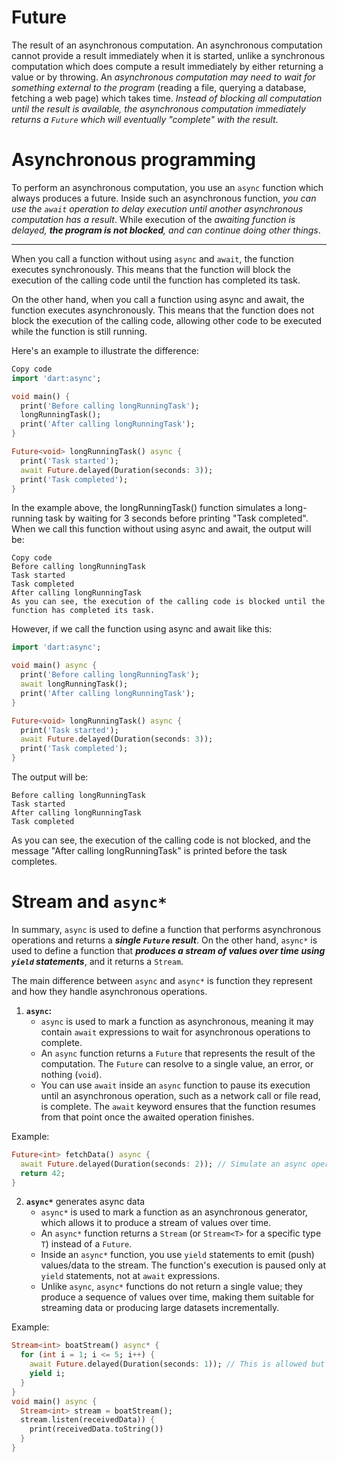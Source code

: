 # Future
The result of an asynchronous computation.
An asynchronous computation cannot provide a result immediately when it is started, unlike a synchronous computation which does compute a result immediately by either returning a value or by throwing. An _asynchronous computation may need to wait for something external to the program_ (reading a file, querying a database, fetching a web page) which takes time. _Instead of blocking all computation until the result is available, the asynchronous computation immediately returns a `Future` which will eventually "complete" with the result_.

# Asynchronous programming
To perform an asynchronous computation, you use an `async` function which always produces a future. Inside such an asynchronous function, _you can use the `await` operation to delay execution until another asynchronous computation has a result_. While execution of the _awaiting function is delayed, **the program is not blocked**, and can continue doing other things_.

---

When you call a function without using `async` and `await`, the function executes synchronously. This means that the function will block the execution of the calling code until the function has completed its task.

On the other hand, when you call a function using async and await, the function executes asynchronously. This means that the function does not block the execution of the calling code, allowing other code to be executed while the function is still running.

Here's an example to illustrate the difference:

```dart
Copy code
import 'dart:async';

void main() {
  print('Before calling longRunningTask');
  longRunningTask();
  print('After calling longRunningTask');
}

Future<void> longRunningTask() async {
  print('Task started');
  await Future.delayed(Duration(seconds: 3));
  print('Task completed');
}
```
In the example above, the longRunningTask() function simulates a long-running task by waiting for 3 seconds before printing "Task completed". When we call this function without using async and await, the output will be:
```
Copy code
Before calling longRunningTask
Task started
Task completed
After calling longRunningTask
As you can see, the execution of the calling code is blocked until the function has completed its task.
```
However, if we call the function using async and await like this:

```dart
import 'dart:async';

void main() async {
  print('Before calling longRunningTask');
  await longRunningTask();
  print('After calling longRunningTask');
}

Future<void> longRunningTask() async {
  print('Task started');
  await Future.delayed(Duration(seconds: 3));
  print('Task completed');
}
```
The output will be:

```
Before calling longRunningTask
Task started
After calling longRunningTask
Task completed
```
As you can see, the execution of the calling code is not blocked, and the message "After calling longRunningTask" is printed before the task completes.

# Stream and `async*`
In summary, `async` is used to define a function that performs asynchronous operations and returns a _**single `Future` result**_. On the other hand, `async*` is used to define a function that _**produces a stream of values over time using `yield` statements**_, and it returns a `Stream`.

The main difference between `async` and `async*` is function they represent and how they handle asynchronous operations.

1. **`async`:**
   - `async` is used to mark a function as asynchronous, meaning it may contain `await` expressions to wait for asynchronous operations to complete.
   - An `async` function returns a `Future` that represents the result of the computation. The `Future` can resolve to a single value, an error, or nothing (`void`).
   - You can use `await` inside an `async` function to pause its execution until an asynchronous operation, such as a network call or file read, is complete. The `await` keyword ensures that the function resumes from that point once the awaited operation finishes.

Example:
```dart
Future<int> fetchData() async {
  await Future.delayed(Duration(seconds: 2)); // Simulate an async operation
  return 42;
}
```

2. **`async*`** generates async data
   - `async*` is used to mark a function as an asynchronous generator, which allows it to produce a stream of values over time.
   - An `async*` function returns a `Stream` (or `Stream<T>` for a specific type `T`) instead of a `Future`.
   - Inside an `async*` function, you use `yield` statements to emit (push) values/data to the stream. The function's execution is paused only at `yield` statements, not at `await` expressions.
   - Unlike `async`, `async*` functions do not return a single value; they produce a sequence of values over time, making them suitable for streaming data or producing large datasets incrementally.

Example:
```dart
Stream<int> boatStream() async* {
  for (int i = 1; i <= 5; i++) {
    await Future.delayed(Duration(seconds: 1)); // This is allowed but not necessary
    yield i;
  }
}
void main() async {
  Stream<int> stream = boatStream();
  stream.listen(receivedData)) {
    print(receivedData.toString())
  }
}
```
